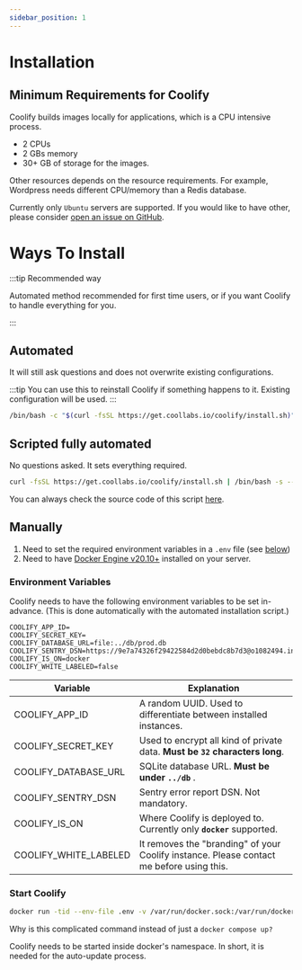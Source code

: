 ```yaml
---
sidebar_position: 1
---
```


# Installation

## Minimum Requirements for Coolify

Coolify builds images locally for applications, which is a CPU intensive process. 

- 2 CPUs
- 2 GBs memory
- 30+ GB of storage for the images.

Other resources depends on the resource requirements. For example, Wordpress needs different CPU/memory than a Redis database.

Currently only `Ubuntu` servers are supported. If you would like to have other, please consider [open an issue on GitHub](https://github.com/coollabsio/coolify/issues/new).

# Ways To Install
:::tip Recommended way

Automated method recommended for first time users, or if you want Coolify to handle everything for you.

:::
## Automated
It will still ask questions and does not overwrite existing configurations.

:::tip
You can use this to reinstall Coolify if something happens to it. Existing configuration will be used.
:::

```bash
/bin/bash -c "$(curl -fsSL https://get.coollabs.io/coolify/install.sh)"
```

## Scripted fully automated
No questions asked. It sets everything required.

```bash
curl -fsSL https://get.coollabs.io/coolify/install.sh | /bin/bash -s -- -y
```

You can always check the source code of this script [here](https://github.com/coollabsio/get.coollabs.io/blob/main/static/coolify/install.sh).

## Manually

1. Need to set the required environment variables in a `.env` file (see [below](./installation.md#environment-variables))
2. Need to have [Docker Engine v20.10+](https://docs.docker.com/engine/install/) installed on your server.

### Environment Variables

Coolify needs to have the following environment variables to be set in-advance. (This is done automatically with the automated installation script.)

```text
COOLIFY_APP_ID=
COOLIFY_SECRET_KEY=
COOLIFY_DATABASE_URL=file:../db/prod.db
COOLIFY_SENTRY_DSN=https://9e7a74326f29422584d2d0bebdc8b7d3@o1082494.ingest.sentry.io/6091062
COOLIFY_IS_ON=docker
COOLIFY_WHITE_LABELED=false
```

| Variable              | Explanation                                                                              |
| --------------------- | ---------------------------------------------------------------------------------------- |
| COOLIFY_APP_ID        | A random UUID. Used to differentiate between installed instances.                        |
| COOLIFY_SECRET_KEY    | Used to encrypt all kind of private data. **Must be `32` characters long**.              |
| COOLIFY_DATABASE_URL  | SQLite database URL. **Must be under `../db`** .                                         |
| COOLIFY_SENTRY_DSN    | Sentry error report DSN. Not mandatory.                                                  |
| COOLIFY_IS_ON         | Where Coolify is deployed to. Currently only **`docker`** supported.                     |
| COOLIFY_WHITE_LABELED | It removes the "branding" of your Coolify instance. Please contact me before using this. |


### Start Coolify

```sh
docker run -tid --env-file .env -v /var/run/docker.sock:/var/run/docker.sock -v coolify-db-sqlite coollabsio/coolify:latest /bin/sh -c "env | grep COOLIFY > .env && docker compose up -d --force-recreate"
```

Why is this complicated command instead of just a `docker compose up?`

Coolify needs to be started inside docker's namespace. In short, it is needed for the auto-update process.